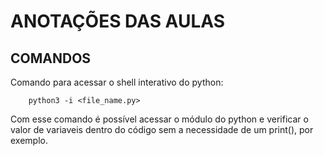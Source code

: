 # ANOTAÇÕES DAS AULAS
## COMANDOS
Comando para acessar o shell interativo do python:

        python3 -i <file_name.py>

Com esse comando é possível acessar o módulo do python e verificar o valor de variaveis dentro do código sem a necessidade de um print(), por exemplo.